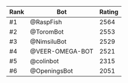 Rank|Bot|Rating
---|---|---
#1|@RaspFish|2564
#2|@ToromBot|2553
#3|@NimsiluBot|2529
#4|@VEER-OMEGA-BOT|2521
#5|@colinbot|2315
#6|@OpeningsBot|2051
